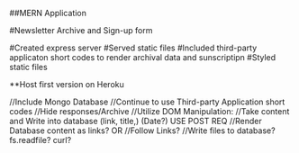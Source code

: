 ##MERN Application

#Newsletter Archive and Sign-up form 

#Created express server
#Served static files
#Included third-party applicaton short codes to render archival data and sunscriptipn
#Styled static files



**Host first version on Heroku

//Include Mongo Database
//Continue to use Third-party Application short codes
//Hide responses/Archive
//Utilize DOM Manipulation:
        //Take content and Write into database (link, title,) (Date?) USE POST REQ
        //Render Database content as links?
        OR 
        //Follow Links?
        //Write files to database? fs.readfile? curl?





